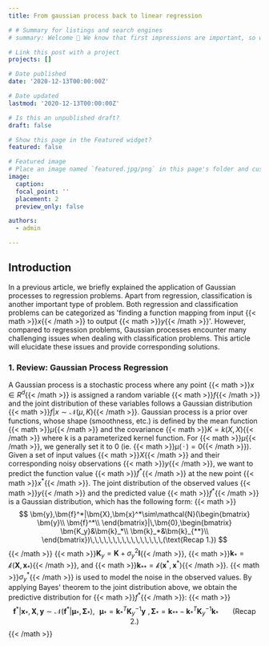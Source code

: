 ```yaml
---
title: From gaussian process back to linear regression 

# # Summary for listings and search engines
# summary: Welcome 👋 We know that first impressions are important, so we've populated your new site with some initial content to help you get familiar with everything in no time.

# Link this post with a project
projects: []

# Date published
date: '2020-12-13T00:00:00Z'

# Date updated
lastmod: '2020-12-13T00:00:00Z'

# Is this an unpublished draft?
draft: false

# Show this page in the Featured widget?
featured: false

# Featured image
# Place an image named `featured.jpg/png` in this page's folder and customize its options here.
image:
  caption: 
  focal_point: ''
  placement: 2
  preview_only: false

authors:
  - admin

---
```



## Introduction

In a previous article, we briefly explained the application of Gaussian processes to regression problems. Apart from regression, classification is another important type of problem. Both regression and classification problems can be categorized as 'finding a function mapping from input {{< math >}}$x${{< /math >}} to output {{< math >}}$y${{< /math >}}'. However, compared to regression problems, Gaussian processes encounter many challenging issues when dealing with classification problems. This article will elucidate these issues and provide corresponding solutions.


### 1. Review: Gaussian Process Regression
A Gaussian process is a stochastic process where any point {{< math >}}$x\in R^d${{< /math >}} is assigned a random variable {{< math >}}$f${{< /math >}} and the joint distribution of these variables follows a Gaussian distribution {{< math >}}$f|x\sim\mathcal{N}(\mu,K)${{< /math >}}. Gaussian process is a prior over functions, whose shape (smoothness, etc.) is defined by the mean function {{< math >}}$\mu${{< /math >}} and the covariance {{< math >}}$K=k(X,X)${{< /math >}} where k is a parameterized kernel function. For {{< math >}}$\mu${{< /math >}}, we generally set it to 0 (ie. {{< math >}}$\mu(\,\cdot\,)=0${{< /math >}}). Given a set of input values {{< math >}}$X${{< /math >}} and their corresponding noisy observations {{< math >}}$y${{< /math >}}, we want to predict the function value {{< math >}}$f^*${{< /math >}} at the new point {{< math >}}$x^*${{< /math >}}. The joint distribution of the observed values
{{< math >}}$y${{< /math >}} and the predicted value {{< math >}}$f^*${{< /math >}} is a Gaussian distribution, which has the following form:
{{< math >}}
$$
\bm{y},\bm{f}^*|\bm{X},\bm{x}^*\sim\mathcal{N}(\begin{bmatrix}             \bm{y}\\            \bm{f}^*\\          \end{bmatrix}|\,\bm{0},\begin{bmatrix}             \bm{K_y}&\bm{k}_*\\            \bm{k}_*&\bm{k}_{**}\\          \end{bmatrix})\,\,\,\,\,\,\,\,\,\,\,\,\,\,\,\,(\text{Recap 1.})
$$
{{< /math >}}
{{< math >}}$\bm{K}_y=\bm{K}+\sigma_y^2\bm{I}${{< /math >}}, {{< math >}}$\bm{k}_*=\mathcal{k}(\bm{X},\bm{x}_*)${{< /math >}}, and {{< math >}}$\bm{k}_{**}=\mathcal{k}(\bm{x}^*,\bm{x}^*)${{< /math >}}. {{< math >}}$\sigma_y^*${{< /math >}} is used to model the noise in the observed values. By applying Bayes' theorem to the joint distribution above, we obtain the predictive distribution for {{< math >}}$f^*${{< /math >}}: 
{{< math >}}
$$
\bm{f}^*|\bm{x}_*,\bm{X},\bm{y}\sim\mathcal{N}(\bm{f}^*|\bm{\mu}_*,\bm{\Sigma}_*),\,\,\,\,\bm{\mu}_*=\bm{k}_*^T\bm{K}_y^{-1}\bm{y}\,\,,\,\bm{\Sigma}_*=\bm{k}_{**}-\bm{k}_*^T\bm{K}_y^{-1}\bm{k}_*\,\,\,\,\,\,\,\,\,\,\,\,(\text{Recap 2.})
$$
{{< /math >}}







<!-- From the above definition, it is clear that any number of random variables form a Gaussian distribution. To simplify the problem, we firstly take two of these random variables such that {{< math >}}$(x_1,x_2)\sim\mathcal{N}(\mu,\Sigma)${{< /math >}}. Three pictures below: (left) Density contours of the distribution. (right) Sampled values of the random variables {{< math >}}$x_1,x_2${{< /math >}}.
![png](2d_gaussian_cov0.png)
*cov(x1,x2)=0*
![png](2d_gaussian_cov0.7.png)
*cov(x1,x2)=0.7*
![png](2d_gaussian_cov0.95.png)
*cov(x1,x2)=0.95*
As you can see from the graph above, as the correlation between {{< math >}}$x_1,x_2${{< /math >}} gets larger, the values of {{< math >}}$x_1${{< /math >}} and {{< math >}}$x_2${{< /math >}} that we sample become more and more similar. (As can be expected, when the correlation is close to 1, no matter how many times we sample, {{< math >}}$x_1${{< /math >}} is always equal to {{< math >}}$x_2${{< /math >}}. 

### 2. High-dimensional Gaussian distribution
The simple two-dimensional case was studied, let's now extend to 20 dimensions.
![png](finite_sample_demo.png)
*20-dimensional Gaussian distribution*

The two left figures above, same as in 2D case, are sampled values for {{< math >}}$(x_1,x_2,...x_{20})${{< /math >}} obtained from a 20-dimensional Gaussian distribution (Do the shown curves look like the non-linear regressions?) The right panel shows the covariance matrix, where you can see that variables has a strong correlation with their neighbors (also reflected in the two panes on the left, where the adjacent variables do not vary largely, thus making the whole curve very smooth.)

What if we fix two random variables and sample again?
![png](finite_sample_with_fixed_dim.png)
What if we viewed the two given random variables as given samples in the regression problem? The graph above can be seen as generating four curves that exactly fit the sample. Using the idea of averaging, we sample many curves and then take the average as our regression curve, but this is costly. Luckily, recalling the previous definition of a Gaussian process, the 20 random variables follow a twenty-dimensional Gaussian distribution, and their conditional probability distribution {{< math >}}$(x_{3:20}|x_1,x_2\sim Gaussian)${{< /math >}} remains a Gaussian distribution according to the properties of the Gaussian distribution.
![png](error_bar.png)
*Variance of each random variable (since the first two variables are already given, they can be seen as constants with a variance of zero. In the mean time, the adjacent variabes have a small variance due to the high correlation with the two variables.)*

**New Question: The above procedure only discusses the discrete case (integer index dimension), but the actual regression problems are often the continuous case.** It is a straightforward idea to sample many times at infinite points (1000 dimensions, 10000 dimensions, ..., and infinite dimensions) around the given sample to approximate a continuous function. However, this approach is extremely ineffective and impossible in fact.

### 3. Gaussian Process Regression
Recall from the previous definition of a Gaussian process that **any number of random variables constitutes a Gaussian distribution**. Generally speaking, if we take an infinite number of random variables will form an infinite-dimensional Gaussian distribution (infinite-dimensional vector of means, infinite-dimensional * infinite-dimensional covariance matrix). And further, if we consider each function as a very very long vector (an infinite-dimensional vector), then the two parameters of the infinite-dimensional Gaussian distribution, the mean and the variance, can be represented by two functions. The entire Gaussian process can then be written in the form: {{< math >}}$f(\cdot)\sim\mathcal{N}(m(\cdot), K(\cdot,\cdot))${{< /math >}} where {{< math >}}$m(\cdot)\,\,,K(\cdot,\cdot)${{< /math >}} are called the mean function and covariance function respectively. By definition in this way, we can get ride of the limitation of the discrete case and the mean and covariance matrix can be calculated for any function {{< math >}}$f(x)${{< /math >}}.

From this form, it is possible to view the whole Gaussian process as sampling from a Gaussian distribution defined over functions (functional). Like the finite-dimensional Gaussian distribution, it is uniquely determined by the mean and covariance. Recalling the second approach to solving regression mentioned in the beginning, the Gaussian process does take into account all possible functions. Sampling only from this above form has a very low probability of sampling functions that match the sample points. Therefore, if we wish to obtain functions that match the sample, we need to combine the Gaussian process with given samples. From a Bayesian perspective, it is then possible to think of the Gaussian process as a prior distribution over functions. After combining with the given samples, we get the posterior distribution over functions.
![png](gaussian_prior.png)
*m( . )=0 and K( . , .) is gaussian kernel with alpha=2,beta=0.1*

The figure above shows the 5 functions sampled from the prior distribution of this function. The blue region is {{< math >}}$\mu\pm\sigma^2${{< /math >}}.
![png](gaussian_posterior.png)
The above figure demonstrates the functions sampled in the posterior distribution, given three samples {{< math >}}$(x_1,y_1),(x_2,y_2),(x_3,y_3)${{< /math >}}. The thick black line is the mean. It can be seen that, same as in the second part of the 20-dimensional discrete case, the variance around the sample points is almost zero. (Another way to understand the process of combing samples is to reject the functions that do not match these sample points.)

### 4. Covariance Function (Kernel)
For given sample {{< math >}}$X=((x_1),(x_2),...,(x_n)${{< /math >}} (each column is the feature for each sample {{< math >}}$(x_i)${{< /math >}}, then the posterior distribution can be written in the form {{< math >}}$f(X)\sim\mathcal{N}(m(X),K(X,X)${{< /math >}} where {{< math >}}$[K(X,X)]_{ij}=K(x_i,x_j)${{< /math >}}.

Simply starting from the idea of the kernel trick, it is equivalent to quantifies the relationship between points on the feature space induced by the covariance function (though of course the choice of covariance function varies for different situations). Returning to the perspective of the infinite dimensional Gaussian distribution, the covariance function quantifies the relationship between infinitely closed points. In some sense, the covariance function {{< math >}}$K(\cdot\,\,,\cdot)${{< /math >}} determines the overall shape of the function (from an a priori perspective, the covaraince function expresses the priori knowledge of the desired function). 

The covariance function and the choice of its hyperparameters is a really big topic (all the images above use the squared-exponential covariance function {{< math >}}$K(x_i,x_j)=\alpha\exp{-\frac{1}{2l^2}( x_i-x_j)^2}${{< /math  >}}). The squared-exponential covariance function is used here as an example for a brief discussion.
![png](kernel_demo.png)
The above figure shows when the hyperparameter L in the kernel is small, the correlation between points is smale , and the neighbored points are limited to vary in a small range. (when using this kernel as a priori covariance function, we can imagine that the sampled function will exhibit very large fluctuations). Conversely, when the hyperparameter L is large, one specific point is still correlated with very distant points (The sampled function will be very smooth), and the following figure verifies these descriptions.
![png](covariance_prior_demo.png)
*Sample from Gaussian Process by squared-exponential covariance function with different parameter L*

### 5. Use GP for regression
Summarizing the above process, a prior is first given for all potential functions by Gaussian process, then, combined with the samples, we obtain the posterior distribution for the function {{< math >}}$f(X)\sim\mathcal{N}(m(X),K(X,X)${{< /math >}} where {{< math >}}$[K(X,X)]_{ij}=K(x_i,x_j)${{< /math >}}.

Taken the noise into account, the output function becomes {{< math >}}$y(X)=f(X)+\sigma^2_yI\,\,,\sigma^2_yI\sim\mathcal{N}(0,1)${{< /math >}} and {{< math >}}$y(X)\sim\mathcal{N}(m(X),K(X,X)+\sigma^2_y)${{< /math >}}.

**New Question Again: How can we store an infinite dimensional Gaussian distribution in a computer with finite memory? Similarly, for the posterior distribution given samples {{< math >}}$(X,Y)${{< /math >}}, we can see that the parameters are only finite dimensional (the mean is a vector of length n and the covariance matrix is n*n), so does this result contradict or behave inconsistently with the infinite dimensionality?**

### 6. Consistency and Marginalisation Property
Both of these problems can be solved perfectly by the **Marginalisation Property** of the Gaussian distribution. For Multivariate Gaussian distribution:
{{< math >}}$$P(Y_1) = \int_{Y_2}P(Y_1,Y_2)dY_2\\ P(Y_1,Y_2) \sim N( \left(\begin{matrix} 	a\\ 	b\end{matrix}\right),\left(\begin{matrix} 	A &B\\ 	B^T&C \end{matrix}\right))\Rightarrow P(Y_1)\sim N(a, A)$${{< /math >}}
With this property means that we can split only the part of our interest (samples and predictions) from the entire infinite dimensional Gaussian distribution and ignore these parts are not in our interest (no need to interpolation/extrapolation). This property is then used to derive for the distribution of our part of interest. 1. For the first problem, we just need to keep the multivariate Gaussian distribution of the sample part in the computer. 2. For the second problem, it can be seen from the above properties that the parameters of the marginal distribution obtained by partitioning the whole Gaussian distribution are also part of the parameters of the whole Gaussian distribution (or saying derived from the parameters of the infinite-dimensional distribution), thus ensuring consistency with the results of the Gaussian process.

### 7. Prediction
Assume {{< math >}}$Y_1${{< /math >}} is the sample value, {{< math >}}$Y_2${{< /math >}} is the predicted value and {{< math >}}$m(x)=0${{< /math >}}. By the definition of Gaussian Process, 
{{< math >}}$$\Rightarrow P(Y_1(X),Y_2(X))\sim N(\vec{0},\left(\begin{matrix}K(X_{Y_1},X_{Y_1})+\sigma_y^2I_n&K(X_{Y_1},X_{Y_2})\\K(X_{Y_2},X_{Y_1})&K(X_{Y_2},X_{Y_2})\end{matrix}\right))$${{< /math >}}
{{< math >}}$$\Rightarrow P(Y_2|Y_1) = \frac{P(Y_1,Y_2)}{P(Y_1)}$${{< /math >}} 
{{< math >}}$$\Rightarrow P(Y_2|Y_1) \sim N(K(X_{Y_2},X_{Y_1})(K(X_{Y_1},X_{Y_1})+\sigma^2I_n)^{-1}Y_2,K(X_{Y_2},X_{Y_2})-K(X_{Y_2},X_{Y_1})K(X_{Y_1},X_{Y_1})^{-1}K(X_{Y_1},X_{Y_2}))$${{< /math >}} 
![png](predictive_distribution.png)

Till now, we can calculate the conditional probability distribution to predict {{< math >}}$Y_2${{< /math >}} given the sample {{< math >}}$Y_1${{< /math >}}. Looking at these two parameters separately, 

- the covariance of the conditional probability:
{{< math >}}$\Sigma_{Y_2|Y_1}=K(X_{Y_2},X_{Y_2})-K(X_{Y_2},X_{Y_1})K(X_{Y_1},X_{Y_1})^{-1}K(X_{Y_1},X_{Y_2})\Leftrightarrow${{< /math >}} predictive uncertainty = a priori uncertainty - reduced uncertainty after obtaining samples. {{< math >}}$K(X_{Y_2},X_{Y_2})${{< /math >}} is derived from the covaraince function {{< math >}}$K(x_i,x_j)${{< /math >}} given in the previous definition of the prior, computed from the given inputs, so it can be seen as uncertainty in the prior. {{< math >}}$K(X_{Y_1},X_{Y_2})${{< /math >}} is obtained from the inputs corresponding to the predicted values {{< math >}}$X_{Y_2}${{< /math >}}, with the inputs corresponding to the samples {{< math >}}$X_{Y_1}${{< /math >}} calculated by the covariance function, which quantifies the correlation between the samples and the predicted inputs. {{< math >}}$K(X_{Y_1},X_{Y_1})${{< /math >}} is the covariance matrix obtained from the sample. If the whole second term of the formula can be seen as the exponential term in the Gaussian distribution, and simply {{< math >}}$K(X_{Y_2},X_{Y_1})${{< /math >}} as {{< math >}}$(X_{Y_2}-X_{Y_1})${{< /math >}} (both measure the relationship between points), then it can be interpreted as follows, the higher the correlation with the sample (closer to the mean), the larger the value {{< math >}}$K(X_{Y_2},X_{Y_1})${{< /math >}} will be. Note the negative sign in the covariance, {{< math >}}$\Rightarrow${{< /math >}} Reduce more uncertainty {{< math >}}$\Rightarrow${{< /math >}} Higher correlation with the sample {{< math >}}$\Rightarrow${{< /math >}} Lower uncertainty of the predicition.

The mean of marginal distribution:
{{< math >}}
$$
\mu_{Y_2|Y_1}=K(X_{Y_2},X_{Y_1})(K(X_{Y_1},X_{Y_1})+\sigma_y^2I_n)^{-1}Y_2\\ =\sum_{i=1}^{n}\alpha_ik(x^{Y_1}_i,x_{pred})\\ (\vec{\alpha}= K(X_{Y_1},X_{Y_1})+\sigma^2I_n)^{-1}Y_2)
$$
{{< /math >}}
It is worth noting that the mean of the entire predictive distribution can be seen as a weighted average of the sample outputs Y1 (in general, the more relevant the sample, the larger the corresponding weight). Also this form coincides with the dual form of L2 regression.

### 8. Weight Space
The above has discussed Gaussian regression from the view of function space, and weight space is another perspective to understand.
![png](bayesian_regression_diagram.png)
The above figure depicts linear regression from the weight space, which is restricted to a specific functional form with a prior distribution ({{< math >}}$\mathcal{N}(0,C)${{< /math >}}) added to the weights, and the likelihood of the whole form can be written as 
![png](gp_likelihood.png)
The posterior distribution of the weights can be obtained by integrating the prior distribution of the likelihood and the weights through the Bayesian formula
![png](gp_weight_posterior.png)
For a Gaussian distribution, mode = mean, so we obtain the maximum a posteriori estimation {{< math >}}$=\bar{w}${{< /math >}}. Looking at the mean, considering the standard noise case {{< math >}}$\sigma_n^2=1${{< /math >}}, the prior covariance of {{< math >}}$w${{< /math >}} is {{< math >}}$\lambda I_n${{< /math >}},which gives the least squares estimate of L2 regression {{< math >}}$\bar{w}=(XX^T+\lambda I_n)^{-1}Xy${{< /math >}}. (In fact, when {{< math >}}$y${{< /math >}} satisfies the assumption of a Gaussian distribution, the least squares estimate of the parameter {{< math >}}$w${{< /math >}} is equivalent to the maximum likelihood estimate). The L2 regression can be viewed in a Bayesian way as adding a prior distribution of {{< math >}}$\mathcal{N}(0,\lambda I_n)${{< /math >}} to the parameter {{< math >}}$w${{< /math >}} (The L1 regression can be seen as adding a {{< math >}}$Laplace(0,\frac{1}{\lambda})${{< /math >}} prior to the parameter {{< math >}}$w${{< /math >}}). Furthermore, we can think of a general linear regression as having an uniform prior distribution (improper prior) for parameter {{< math >}}$w${{< /math >}}). Finally, returning to the problem of infinitely possible functions, where the weight space restricts the form/type of the function, it is necessary to construct feature maps explicitly to transform different functional forms. This again aligns the idea of implicit construction of features using the kernel in function space.

- Reference:
  * [1] C.E.Rasmussen&C.K.I Williams, Gaussian Process for Machine Learning (GPML), 2006
  * [2] CM.Bishop, Pattern Recognition and Machine Learning (PRML), 2006
  * [3] Wilson, Andrew, and Ryan Adams. Gaussian process kernels for pattern discovery and extrapolation, ICML,2013 -->
<!-- ### [❤️ Click here to become a sponsor and help support Wowchemy's future ❤️](https://wowchemy.com/sponsor/)

As a token of appreciation for sponsoring, you can **unlock [these](https://wowchemy.com/sponsor/) awesome rewards and extra features 🦄✨**

## Ecosystem

- **[Hugo Academic CLI](https://github.com/wowchemy/hugo-academic-cli):** Automatically import publications from BibTeX

## Inspiration

[Check out the latest **demo**](https://academic-demo.netlify.com/) of what you'll get in less than 10 minutes, or [view the **showcase**](https://wowchemy.com/user-stories/) of personal, project, and business sites.

## Features

- **Page builder** - Create _anything_ with [**widgets**](https://wowchemy.com/docs/page-builder/) and [**elements**](https://wowchemy.com/docs/content/writing-markdown-latex/)
- **Edit any type of content** - Blog posts, publications, talks, slides, projects, and more!
- **Create content** in [**Markdown**](https://wowchemy.com/docs/content/writing-markdown-latex/), [**Jupyter**](https://wowchemy.com/docs/import/jupyter/), or [**RStudio**](https://wowchemy.com/docs/install-locally/)
- **Plugin System** - Fully customizable [**color** and **font themes**](https://wowchemy.com/docs/customization/)
- **Display Code and Math** - Code highlighting and [LaTeX math](https://en.wikibooks.org/wiki/LaTeX/Mathematics) supported
- **Integrations** - [Google Analytics](https://analytics.google.com), [Disqus commenting](https://disqus.com), Maps, Contact Forms, and more!
- **Beautiful Site** - Simple and refreshing one page design
- **Industry-Leading SEO** - Help get your website found on search engines and social media
- **Media Galleries** - Display your images and videos with captions in a customizable gallery
- **Mobile Friendly** - Look amazing on every screen with a mobile friendly version of your site
- **Multi-language** - 34+ language packs including English, 中文, and Português
- **Multi-user** - Each author gets their own profile page
- **Privacy Pack** - Assists with GDPR
- **Stand Out** - Bring your site to life with animation, parallax backgrounds, and scroll effects
- **One-Click Deployment** - No servers. No databases. Only files.

## Themes

Wowchemy and its templates come with **automatic day (light) and night (dark) mode** built-in. Alternatively, visitors can choose their preferred mode - click the moon icon in the top right of the [Demo](https://academic-demo.netlify.com/) to see it in action! Day/night mode can also be disabled by the site admin in `params.toml`.

[Choose a stunning **theme** and **font**](https://wowchemy.com/docs/customization) for your site. Themes are fully customizable.

## License

Copyright 2016-present [George Cushen](https://georgecushen.com).

Released under the [MIT](https://github.com/wowchemy/wowchemy-hugo-themes/blob/master/LICENSE.md) license. -->
